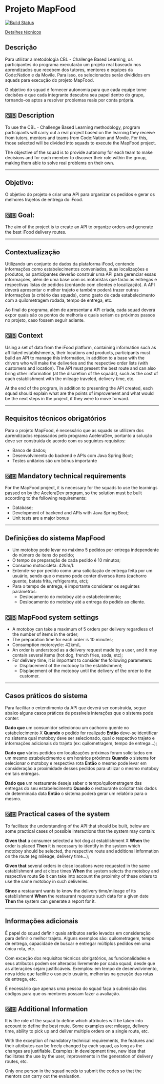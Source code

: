 # Projeto MapFood

[![Build Status](https://travis-ci.com/britalodev/codenationMapFood.svg?branch=master)](https://travis-ci.com/britalodev/codenationMapFood)

[Detalhes técnicos](DETALHES_TECNICOS.md)

## Descrição 

Para utilizar a metodologia CBL - Challenge Based Learning, os participantes do programa executarão um projeto real baseado nos aprendizados que recebem dos tutores,  mentores e equipes da Code:Nation e da Movile. Para isso, os selecionados serão divididos em squads para execução do projeto MapFood.

O objetivo do squad é fornecer autonomia para que cada equipe tome decisões e que cada integrante descubra seu papel dentro do grupo, tornando-os aptos a resolver problemas reais por conta própria.


## 🇬🇧 Description

To use the CBL - Challenge Based Learning methodology, program participants will carry out a real project based on the learning they receive from tutors, mentors and teams from Code:Nation and Movile. For this, those selected will be divided into squads to execute the MapFood project.

The objective of the squad is to provide autonomy for each team to make decisions and for each member to discover their role within the group, making them able to solve real problems on their own.

---
## Objetivo:

O objetivo do projeto é criar uma API para organizar os pedidos e gerar os melhores trajetos de entrega do iFood.

## 🇬🇧 Goal:

The aim of the project is to create an API to organize orders and generate the best iFood delivery routes.

---

## Contextualização

Utilizando um conjunto de dados da plataforma iFood, contendo informações como estabelecimentos conveniados, suas localizações e produtos, os participantes deverão construir uma API para gerenciar essas informações, além de uma base com os motoristas que farão as entregas e respectivas listas de pedidos (contando com clientes e localização). A API deverá apresentar o melhor trajeto e também poderá trazer outras informações (a critério das squads), como gasto de cada estabelecimento com a quilometragem rodada, tempo de entrega, etc.

Ao final do programa, além de apresentar a API criada, cada squad deverá expor quais são os pontos de melhoria e quais seriam os próximos passos no projeto, caso fossem seguir adiante.


##  🇬🇧 Context

Using a set of data from the iFood platform, containing information such as affiliated establishments, their locations and products, participants must build an API to manage this information, in addition to a base with the drivers who will make the deliveries and the respective order lists (with customers and location). The API must present the best route and can also bring other information (at the discretion of the squads), such as the cost of each establishment with the mileage traveled, delivery time, etc.

At the end of the program, in addition to presenting the API created, each squad should explain what are the points of improvement and what would be the next steps in the project, if they were to move forward.

---
## Requisitos técnicos obrigatórios

Para o projeto MapFood, é necessário que as squads se utilizem dos aprendizados repassados pelo programa AceleraDev, portanto a solução deve ser construída de acordo com os seguintes requisitos:

- Banco de dados;
- Desenvolvimento do backend e APIs com Java Spring Boot;
- Testes unitários são um bônus importante


##  🇬🇧 Mandatory technical requirements

For the MapFood project, it is necessary for the squads to use the learnings passed on by the AceleraDev program, so the solution must be built according to the following requirements:

- Database;
- Development of backend and APIs with Java Spring Boot;
- Unit tests are a major bonus


---


## Definições do sistema MapFood

- Um motoboy pode levar no máximo 5 pedidos por entrega independente do número de itens do pedido;
- O tempo de preparação de cada pedido é 10 minutos;
- Consumo motocicleta: 42km/L
- Entende-se por pedido como uma solicitação de entrega feita por um usuário, sendo que o mesmo pode conter diversos itens (cachorro quente, batata frita, refrigerante, etc);
- Para o tempo de entrega, é importante considerar os seguintes parâmetros:
	- Deslocamento do motoboy até o estabelecimento;
	- Deslocamento do motoboy até a entrega do pedido ao cliente.
	
##  🇬🇧 MapFood system settings

- A motoboy can take a maximum of 5 orders per delivery regardless of the number of items in the order;
- The preparation time for each order is 10 minutes;
- Consumption motorcycle: 42km/L
- An order is understood as a delivery request made by a user, and it may contain several items (hot dog, french fries, soda, etc);
- For delivery time, it is important to consider the following parameters:
	- Displacement of the motoboy to the establishment;
	- Displacement of the motoboy until the delivery of the order to the customer.

---
## Casos práticos do sistema

Para facilitar o entendimento da API que deverá ser construída, segue abaixo alguns casos práticos de possíveis interações que o sistema pode conter:

**Dado que** um consumidor selecionou um cachorro quente no estabelecimento X
**Quando** o pedido for realizado
**Então** deve-se identificar no sistema qual motoboy deve ser selecionado, qual o respectivo trajeto e informações adicionais do trajeto (ex: quilometragem, tempo de entrega…);

**Dado que** vários pedidos em localizações próximas foram solicitados em um mesmo estabelecimento e em horários próximos
**Quando** o sistema for selecionar o motoboy e respectiva rota
**Então** o mesmo pode levar em consideração a proximidade desses pedidos para utilizar o mesmo motoboy em tais entregas.

**Dado que** um restaurante deseje saber o tempo/quilometragem das entregas do seu estabelecimento
**Quando** o restaurante solicitar tais dados de determinada data
**Então** o sistema poderá gerar um relatório para o mesmo.


## 🇬🇧 Practical cases of the system

To facilitate the understanding of the API that should be built, below are some practical cases of possible interactions that the system may contain:

**Given that** a consumer selected a hot dog at establishment X
**When** the order is placed
**Then** it is necessary to identify in the system which motoboy should be selected, the respective route and additional information on the route (eg mileage, delivery time…);

**Given that** several orders in close locations were requested in the same establishment and at close times
**When** the system selects the motoboy and respective route
**So** it can take into account the proximity of these orders to use the same motoboy in such deliveries.

**Since** a restaurant wants to know the delivery time/mileage of its establishment
**When** the restaurant requests such data for a given date
**Then** the system can generate a report for it.

---

## Informações adicionais

É papel do squad definir quais atributos serão levados em consideração para definir o melhor trajeto. Alguns exemplos são: quilometragem, tempo de entrega, capacidade de buscar e entregar múltiplos pedidos em uma única rota, etc.

Com exceção dos requisitos técnicos obrigatórios, as funcionalidades e seus atributos podem ser alterados livremente por cada squad, desde que as alterações sejam justificáveis. Exemplos: em tempo de desenvolvimento, nova ideia que facilite o uso pelo usuário, melhorias na geração das rotas de entrega, etc.

É necessário que apenas uma pessoa do squad faça a submissão dos códigos para que os mentores possam fazer a avaliação.

##  🇬🇧 Additional Information

It is the role of the squad to define which attributes will be taken into account to define the best route. Some examples are: mileage, delivery time, ability to pick up and deliver multiple orders on a single route, etc.

With the exception of mandatory technical requirements, the features and their attributes can be freely changed by each squad, as long as the changes are justifiable. Examples: in development time, new idea that facilitates the use by the user, improvements in the generation of delivery routes, etc.

Only one person in the squad needs to submit the codes so that the mentors can carry out the evaluation.

